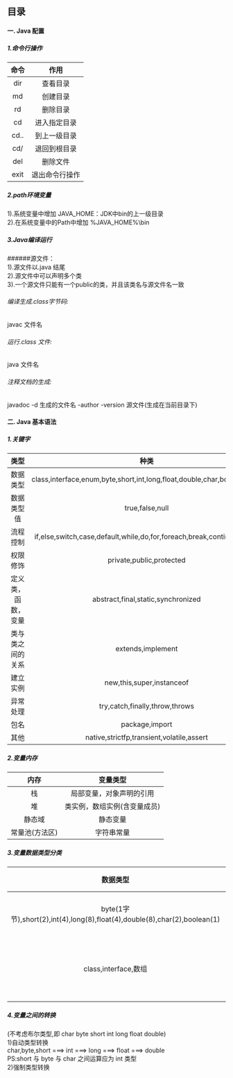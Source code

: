## 目录


#### 一. Java 配置
##### 1.命令行操作
| 命令 | 作用 | 
| :---: | :---: |
| dir | 查看目录 |
| md | 创建目录 |
| rd | 删除目录 |
| cd | 进入指定目录 |
| cd.. | 到上一级目录 |
| cd/ | 退回到根目录 |
| del | 删除文件|
| exit | 退出命令行操作 |
##### 2.path环境变量
1).系统变量中增加
   JAVA_HOME：JDK中bin的上一级目录  
2).在系统变量中的Path中增加 
   %JAVA_HOME%\bin  
##### 3.Java编译运行
######源文件：  
1).源文件以.java 结尾  
2).源文件中可以声明多个类  
3).一个源文件只能有一个public的类，并且该类名与源文件名一致
###### 编译生成.class字节码:
javac 文件名  
###### 运行.class 文件:
java 文件名 
###### 注释文档的生成:
javadoc -d 生成的文件名 -author -version 源文件(生成在当前目录下)  
#### 二. Java 基本语法
##### 1.关键字
| 类型 | 种类 |
| :---: | :---: |
| 数据类型 | class,interface,enum,byte,short,int,long,float,double,char,boolean,void|
| 数据类型值 | true,false,null|
| 流程控制 | if,else,switch,case,default,while,do,for,foreach,break,continue,return |
| 权限修饰 | private,public,protected |
| 定义类，函数，变量 | abstract,final,static,synchronized |
| 类与类之间的关系 | extends,implement |
| 建立实例 | new,this,super,instanceof |
| 异常处理 | try,catch,finally,throw,throws |
| 包名 | package,import |
| 其他 | native,strictfp,transient,volatile,assert |
##### 2.变量内存
| 内存 | 变量类型 |
| :---: | :---: |
| 栈 | 局部变量，对象声明的引用 |
| 堆 | 类实例，数组实例(含变量成员) |
| 静态域 | 静态变量 |
| 常量池(方法区) | 字符串常量 | 
##### 3.变量数据类型分类
| 数据类型 | 种类 |
| :---: | :---: |
|byte(1字节),short(2),int(4),long(8),float(4),double(8),char(2),boolean(1)| 基本类型|
| class,interface,数组  | 引用数据类型 |
##### 4.变量之间的转换
(不考虑布尔类型,即 char byte short int long float double)  
1)自动类型转换  
char,byte,short ===> int ===> long ===> float ===> double  
PS:short 与 byte 与 char 之间运算应为 int 类型  
2)强制类型转换  



